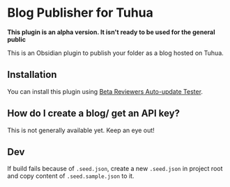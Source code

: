# Blog Publisher for Tuhua

**This plugin is an alpha version. It isn't ready to be used for the general public**

This is an Obsidian plugin to publish your folder as a blog hosted on Tuhua. 

## Installation

You can install this plugin using [Beta Reviewers Auto-update Tester](https://github.com/TfTHacker/obsidian42-brat).

## How do I create a blog/ get an API key?

This is not generally available yet. Keep an eye out!

## Dev

If build fails because of `.seed.json`, create a new `.seed.json` in project root and copy content of `.seed.sample.json` to it.



